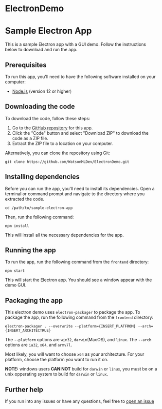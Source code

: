 # ElectronDemo
# Sample Electron App

This is a sample Electron app with a GUI demo. Follow the instructions below to download and run the app.

## Prerequisites

To run this app, you'll need to have the following software installed on your computer:

- [Node.js](https://nodejs.org/en/) (version 12 or higher)

## Downloading the code

To download the code, follow these steps:

1. Go to the [GitHub repository](https://github.com/WatsonMLDev/ElectronDemo) for this app.
2. Click the "Code" button and select "Download ZIP" to download the code as a ZIP file.
3. Extract the ZIP file to a location on your computer.

Alternatively, you can clone the repository using Git:

```git clone https://github.com/WatsonMLDev/ElectronDemo.git```

## Installing dependencies

Before you can run the app, you'll need to install its dependencies. Open a terminal or command prompt and navigate to the directory where you extracted the code.

```cd /path/to/sample-electron-app```

Then, run the following command:

```npm install```

This will install all the necessary dependencies for the app.

## Running the app

To run the app, run the following command from the `frontend` directory:

```npm start```


This will start the Electron app. You should see a window appear with the demo GUI.

## Packaging the app

This electron demo uses `electron-packager` to package the app. To package the app, run the following command from the `frontend` directory:

```electron-packager . --overwrite --platform={INSERT_PLATFROM} --arch={INSERT_ARCHITECTRUE}```

The `--platform` options are `win32`, `darwin`(MacOS), and `linux`. 
The `--arch` options are `ia32`, `x64`, and `armv7l`.

Most likely, you will want to choose `x64` as your architecture.
For your platform, choose the platform you want to run it on.

**NOTE:** windows users **CAN NOT** build for `darwin` or `linux`, you must be on a unix opperating system to build for `darwin` or `linux`.

## Further help

If you run into any issues or have any questions, feel free to [open an issue](https://github.com/WatsonMLDev/ElectronDemo/issues)
